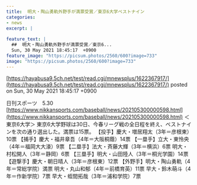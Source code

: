 ```yaml
---
title:  明大・陶山勇軌外野手が満票受賞／東京6大学ベストナイン  
categories:
- news
excerpt: |
  
feature_text: |
  ##  明大・陶山勇軌外野手が満票受賞／東京6...
  Sun, 30 May 2021 18:45:17  +0900
feature_image: "https://picsum.photos/2560/600?image=733"
image: "https://picsum.photos/2560/600?image=733"
---
```


[https://hayabusa9.5ch.net/test/read.cgi/mnewsplus/1622367917/](https://hayabusa9.5ch.net/test/read.cgi/mnewsplus/1622367917/)
posted on Sun, 30 May 2021 18:45:17  +0900

<!--more-->

日刊スポーツ　5.30 [https://www.nikkansports.com/baseball/news/202105300000598.html](https://www.nikkansports.com/baseball/news/202105300000598.html) ＜東京6大学＞ 東京6大学野球は30日、今春リーグ戦の全日程を終え、ベストナインを次の通り選出した。満票は15票。 【投手】慶大・増居翔太（3年＝彦根東）10票 【捕手】慶大・福井章吾（4年＝大阪桐蔭）14票 【一塁手】立大・東怜央（4年＝福岡大大濠）9票 【二塁手】法大・斉藤大輝（3年＝横浜）6票 明大・村松開人（3年＝静岡）6票 【三塁手】明大・山田陸人（3年＝桐光学園）14票 【遊撃手】慶大・朝日晴人（3年＝彦根東）12票 【外野手】明大・陶山勇軌（4年＝常総学院）満票 明大・丸山和郁（4年＝前橋育英）11票 早大・鈴木萌斗（4年＝作新学院）7票 早大・蛭間拓哉（3年＝浦和学院）7票
